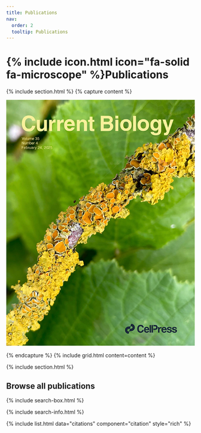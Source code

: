 ```yaml
---
title: Publications
nav:
  order: 2
  tooltip: Publications
---
```


# {% include icon.html icon="fa-solid fa-microscope" %}Publications
{% include section.html %}
{% capture content %}

[![CurrBiol2025](/images/papers/2025_currbio_cover.jpg)](https://doi.org/g843jk)

{% endcapture %}
{% include grid.html  content=content %}

{% include section.html %}

## Browse all publications

{% include search-box.html %}

{% include search-info.html %}

{% include list.html data="citations" component="citation" style="rich" %}
